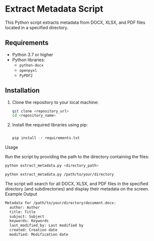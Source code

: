 # Extract Metadata Script

This Python script extracts metadata from DOCX, XLSX, and PDF files located in a specified directory.

## Requirements

- Python 3.7 or higher
- Python libraries:
  - `python-docx`
  - `openpyxl`
  - `PyPDF2`

## Installation

1. Clone the repository to your local machine:

   ```sh
   git clone <repository_url>
   cd <repository_name>

2. Install the required libraries using pip:

    ```sh

    pip install -r requirements.txt

Usage

Run the script by providing the path to the directory containing the files:

```bash
python extract_metadata.py <directory_path>
```
```bash
python extract_metadata.py /path/to/your/directory
```

The script will search for all DOCX, XLSX, and PDF files in the specified directory (and subdirectories) and display their metadata on the screen.
Example Output


```sh
Metadata for /path/to/your/directory/document.docx:
  author: Author
  title: Title
  subject: Subject
  keywords: Keywords
  last_modified_by: Last modified by
  created: Creation date
  modified: Modification date
```
